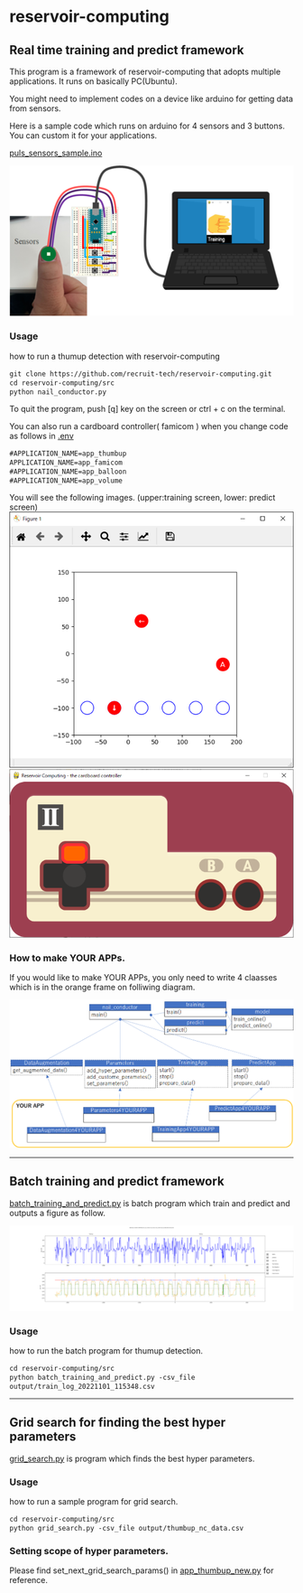 # reservoir-computing

## Real time training and predict framework
This program is a framework of reservoir-computing that adopts multiple applications.
It runs on basically PC(Ubuntu).

You might need to implement codes on a device like arduino for getting data from sensors. 

Here is a sample code which runs on arduino for 4 sensors and 3 buttons. You can custom it for your applications.

[puls_sensors_sample.ino](https://github.com/recruit-tech/reservoir-computing/blob/master/src/arduino/puls_sensors_sample/puls_sensors_sample.ino)


![Overview diagram](imgs/overview.png "overview")

### Usage

how to run a thumup detection with reservoir-computing
 ```
git clone https://github.com/recruit-tech/reservoir-computing.git
cd reservoir-computing/src
python nail_conductor.py
 ```

To quit the program, push [q] key on the screen or ctrl + c on the terminal.

You can also run a cardboard controller( famicom ) when you change code as follows in [.env](https://github.com/recruit-tech/reservoir-computing/blob/master/src/.env)

 ```
#APPLICATION_NAME=app_thumbup
APPLICATION_NAME=app_famicom
#APPLICATION_NAME=app_balloon
#APPLICATION_NAME=app_volume
 ```

You will see the following images. (upper:training screen, lower: predict screen)
![famicom training](imgs/famicom_training.png "famicom_training")
![famicom predict](imgs/famicom_predict.png "famicom_predict")


### How to make YOUR APPs.
If you would like to make YOUR APPs, you only need to write 4 claasses which is in the orange frame on folliwing diagram.

![Class diagram](imgs/class_diagram.png "class_diagram")

***

## Batch training and predict framework
[batch_training_and_predict.py](https://github.com/recruit-tech/reservoir-computing/blob/master/src/batch_training_and_predict.py) is batch program which train and predict and outputs a figure as follow.



![batch fig.](imgs/batch_fig_thumup_training_and_predict.png "batch_fig_thumup_training_and_predict")

### Usage

how to run the batch program for thumup detection.
 ```
cd reservoir-computing/src
python batch_training_and_predict.py -csv_file output/train_log_20221101_115348.csv
 ```


***

## Grid search for finding the best hyper parameters 
[grid_search.py](https://github.com/recruit-tech/reservoir-computing/blob/master/src/grid_search.py) is program which finds the best hyper parameters.


### Usage

how to run a sample program for grid search.
 ```
cd reservoir-computing/src
python grid_search.py -csv_file output/thumbup_nc_data.csv
 ```

### Setting scope of hyper parameters.
Please find set_next_grid_search_params() in [app_thumbup_new.py](https://github.com/recruit-tech/reservoir-computing/blob/master/src/app_thumbup_new.py) for reference.

